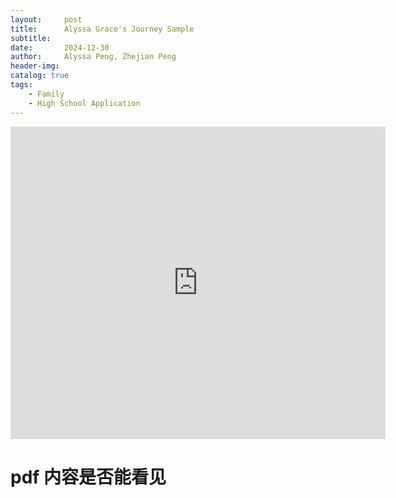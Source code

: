 ```yaml
---
layout:     post
title:      Alyssa Grace's Journey Sample
subtitle:   
date:       2024-12-30
author:     Alyssa Peng, Zhejian Peng
header-img: 
catalog: true
tags:
    - Family
    - High School Application
---
```


<script src='https://cdnjs.cloudflare.com/ajax/libs/mathjax/2.7.5/MathJax.js?config=TeX-MML-AM_CHTML' async></script>

<embed src="https://github.com/JazzikPeng/jazzikpeng.github.io/blob/master/_posts/alyssa/recopied%20%20section1.pdf" width="600" height="500" type="application/pdf">

# pdf 内容是否能看见